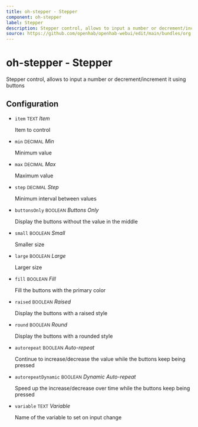 ```yaml
---
title: oh-stepper - Stepper
component: oh-stepper
label: Stepper
description: Stepper control, allows to input a number or decrement/increment it using buttons
source: https://github.com/openhab/openhab-webui/edit/main/bundles/org.openhab.ui/doc/components/oh-stepper.md
---
```


# oh-stepper - Stepper

<!-- GENERATED componentDescription -->
Stepper control, allows to input a number or decrement/increment it using buttons
<!-- GENERATED /componentDescription -->

## Configuration

<!-- GENERATED props -->

- `item` <small>TEXT</small> _Item_

  Item to control

- `min` <small>DECIMAL</small> _Min_

  Minimum value

- `max` <small>DECIMAL</small> _Max_

  Maximum value

- `step` <small>DECIMAL</small> _Step_

  Minimum interval between values

- `buttonsOnly` <small>BOOLEAN</small> _Buttons Only_

  Display the buttons without the value in the middle

- `small` <small>BOOLEAN</small> _Small_

  Smaller size

- `large` <small>BOOLEAN</small> _Large_

  Larger size

- `fill` <small>BOOLEAN</small> _Fill_

  Fill the buttons with the primary color

- `raised` <small>BOOLEAN</small> _Raised_

  Display the buttons with a raised style

- `round` <small>BOOLEAN</small> _Round_

  Display the buttons with a rounded style

- `autorepeat` <small>BOOLEAN</small> _Auto-repeat_

  Continue to increase/decrease the value while the buttons keep being pressed

- `autorepeatDynamic` <small>BOOLEAN</small> _Dynamic Auto-repeat_

  Speed up the increase/decrease over time while the buttons keep being pressed

- `variable` <small>TEXT</small> _Variable_

  Name of the variable to set on input change

<!-- GENERATED /props -->
